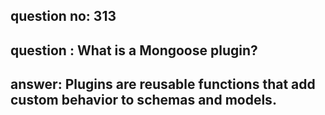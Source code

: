 
      
## question no: 313

## question : What is a Mongoose plugin?

## answer: Plugins are reusable functions that add custom behavior to schemas and models.
      